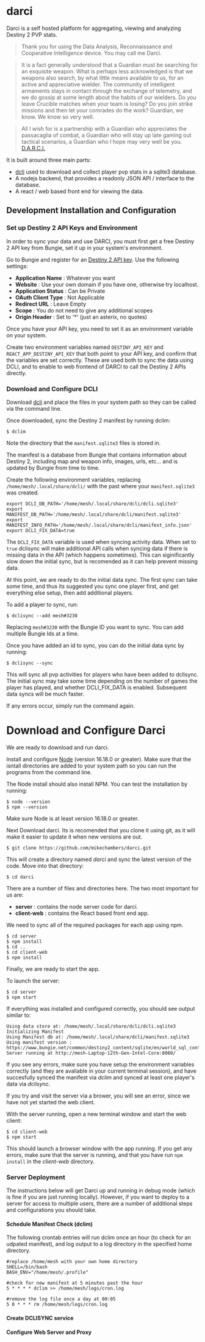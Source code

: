 # darci

Darci is a self hosted platform for aggregating, viewing and analyzing Destiny 2 PVP stats.

> Thank you for using the Data Analysis, Reconnaissance and Cooperative Intelligence device. You may call me Darci.

> It is a fact generally understood that a Guardian must be searching for an exquisite weapon. What is perhaps less acknowledged is that we weapons also search, by what little means available to us, for an active and appreciative wielder. The community of intelligent armaments stays in contact through the exchange of telemetry, and we do gossip at some length about the habits of our wielders. Do you leave Crucible matches when your team is losing? Do you join strike missions and then let your comrades do the work? Guardian, we know. We know so very well.

> All I wish for is a partnership with a Guardian who appreciates the passacaglia of combat, a Guardian who will stay up late gaming out tactical scenarios, a Guardian who I hope may very well be you. [D.A.R.C.I.](https://www.ishtar-collective.net/entries/darci)

It is built around three main parts:

- [dcli](https://github.com/mikechambers/dcli) used to download and collect player pvp stats in a sqlite3 database.
- A nodejs backend, that provides a readonly JSON API / interface to the database.
- A react / web based front end for viewing the data.

## Development Installation and Configuration

### Set up Destiny 2 API Keys and Environment

In order to sync your data and use DARCI, you must first get a free Destiny 2
API key from Bungie, set it up in your system's environment.

Go to Bungie and register for an [Destiny 2 API key](https://www.bungie.net/en/Application). Use the following settings:
- **Application Name** : Whatever you want
- **Website** : Use your own domain if you have one, otherwise try localhost.
- **Application Status** : Can be Private
- **OAuth Client Type** : Not Applicable
- **Redirect URL** : Leave Empty
- **Scope** : You do not need to give any additional scopes
- **Origin Header** : Set to '\*' (just an asterix, no quotes)

Once you have your API key, you need to set it as an environment variable on
your system.

Create two environment variables named `DESTINY_API_KEY` and `REACT_APP_DESTINY_API_KEY` that both point to your API key, and confirm that the variables are set correctly. These are used both to sync the data using DCLI, and to enable to web frontend of DARCI to call the Destiny 2 APIs directly. 

### Download and Configure DCLI

Download [dcli](https://github.com/mikechambers/dcli) and place the files in
your system path so they can be called via the command line.

Once downloaded, sync the Destiny 2 manifest by running dclim:

```
$ dclim
```

Note the directory that the `manifest.sqlite3` files is stored in.

The manifest is a database from Bungie that contains information about Destiny
2, including map and weapon info, images, urls, etc... and is updated by Bungie
from time to time. 

Create the following environment variables, replacing `/home/mesh/.local/share/dcli/` with the past where your `manifest.sqlite3` was created.

```
export DCLI_DB_PATH='/home/mesh/.local/share/dcli/dcli.sqlite3'
export MANIFEST_DB_PATH='/home/mesh/.local/share/dcli/manifest.sqlite3'
export MANIFEST_INFO_PATH='/home/mesh/.local/share/dcli/manifest_info.json'
export DCLI_FIX_DATA=true
```

The `DCLI_FIX_DATA` variable is used when syncing activity data. When set to `true` dclisync will make additional
API calls when syncing data if there is missing data in the API (which happens sometimes). This can
siginificantly slow down the initial sync, but is recomended as it can help
prevent missing data.

At this point, we are ready to do the initial data sync. The first sync can take
some time, and thus its suggested you sync one player first, and get everything
else setup, then add additional players.

To add a player to sync, run:

```
$ dclisync --add mesh#3230
```
Replacing `mesh#3230` with the Bungie ID you want to sync. You can add multiple
Bungie Ids at a time.

Once you have added an id to sync, you can do the initial data sync by running:

```
$ dclisync --sync
```

This will sync all pvp activities for players who have been added to dclisync.
The initial sync may take some time depending on the number of games the player
has played, and whether DCLI_FIX_DATA is enabled. Subsequent data syncs will be
much faster.

If any errors occur, simply run the command again.


# Download and Configure Darci

We are ready to download and run darci.

Install and configure [Node](https://nodejs.org/en/) (version 16.18.0 or greater). Make sure that the isntall directories are added to your system path so you can run the programs from the command line.

The Node install should also install NPM. You can test the installation by running:

```
$ node --version
$ npm --version
```

Make sure Node is at least version 16.18.0 or greater.

Next Download darci. Its is recomended that you clone it using git, as it will
make it easier to update it when new versions are out.

```
$ git clone https://github.com/mikechambers/darci.git
```

This will create a directory named *darci* and sync the latest version of the
code. Move into that directory:

```
$ cd darci
```

There are a number of files and directories here. The two most important for us
are:

- **server** : contains the node server code for darci.
- **client-web** : contains the React based front end app.

We need to sync all of the required packages for each app using npm.

```
$ cd server
$ npm install
$ cd ..
$ cd client-web
$ npm install
```

Finally, we are ready to start the app.

To launch the server:

```
$ cd server
$ npm start
```
If everything was installed and configured correctly, you should see output
similar to:

```
Using data store at: /home/mesh/.local/share/dcli/dcli.sqlite3
Initializing Manifest
Using Manifest db at: /home/mesh/.local/share/dcli/manifest.sqlite3
Using manifest version : https://www.bungie.net/common/destiny2_content/sqlite/en/world_sql_content_88d67ee6b0b13489b4df299cac1b79e2.content
Server running at http://mesh-Laptop-12th-Gen-Intel-Core:8080/
```

If you see any errors, make sure you have setup the environment variables
correctly (and they are avaliable in your current terminal session), and have succesfully synced the manifest via *dclim* and synced at
least one player's data via *dclisync*.

If you try and visit the server via a brower, you will see an error, since we
have not yet started the web client.

With the server running, open a new terminal window and start the web client:

```
$ cd client-web
$ npm start
```

This should launch a browser window with the app running. If you get any errors,
make sure that the server is running, and that you have run `npm install` in the
*client-web* directory.
    
 
### Server Deployment

The instructions below will get Darci up and running in debug mode (which is
fine if you are just running locally). However, if you want to deploy to a
server for access to multiple users, there are a number of additional steps and
configurations you should take.

#### Schedule Manifest Check (dclim)

The following crontab entries will run dclim once an hour (to check for an udpated manifest), and log output to a log directory in the specified home directory.

```
#replace /home/mesh with your own home directory
SHELL=/bin/bash
BASH_ENV="/home/mesh/.profile"

#check for new manifest at 5 minutes past the hour
5 * * * * dclim >> /home/mesh/logs/cron.log

#remove the log file once a day at 00:05
5 0 * * * rm /home/mesh/logs/cron.log
```

#### Create DCLISYNC service

#### Configure Web Server and Proxy



